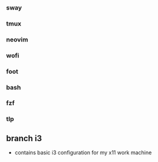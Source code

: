 ### sway
### tmux
### neovim
### wofi
### foot
### bash
### fzf
### tlp

## branch i3
- contains basic i3 configuration for my x11 work machine
